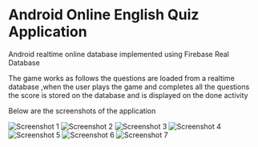 # Android Online English Quiz Application
<p>Android realtime online database implemented using Firebase Real Database</p>
<p>The game works as follows the questions are loaded from a realtime database ,when the user plays the game and completes all the questions the score is stored on the database and is displayed on the done activity</p>
<p>Below are the screenshots of the application</p>
<img src="Screenshot (1791).png" alt="Screenshot 1"/>
<img src="Screenshot (1792).png" alt="Screenshot 2"/>
<img src="Screenshot (1793).png" alt="Screenshot 3"/>
<img src="Screenshot (1794).png" alt="Screenshot 4"/>
<img src="Screenshot (1795).png" alt="Screenshot 5"/>
<img src="Screenshot (1796).png" alt="Screenshot 6"/>
<img src="Screenshot (1797).png" alt="Screenshot 7"/>
